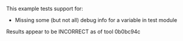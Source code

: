 This example tests support for:

* Missing some (but not all) debug info for a variable in test module

Results appear to be INCORRECT as of tool 0b0bc94c
